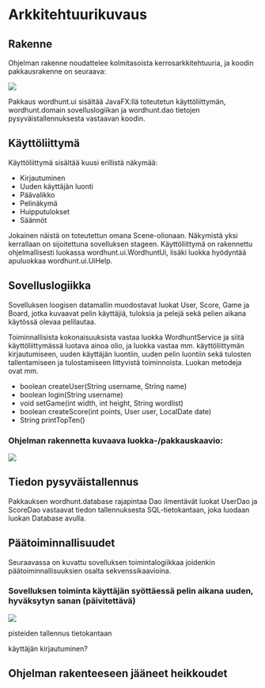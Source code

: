 # Arkkitehtuurikuvaus

## Rakenne

Ohjelman rakenne noudattelee kolmitasoista kerrosarkkitehtuuria, ja koodin pakkausrakenne on seuraava:

<img src="https://github.com/picada/otm-harjoitustyo/blob/master/Wordhunt/dokumentointi/pakkaukset.png">

Pakkaus wordhunt.ui sisältää JavaFX:llä toteutetun käyttöliittymän, wordhunt.domain sovelluslogiikan ja wordhunt.dao tietojen pysyväistallennuksesta vastaavan koodin.

## Käyttöliittymä

Käyttöliittymä sisältää kuusi erillistä näkymää:

* Kirjautuminen
* Uuden käyttäjän luonti
* Päävalikko
* Pelinäkymä
* Huipputulokset
* Säännöt

Jokainen näistä on toteutettun omana Scene-olionaan. Näkymistä yksi kerrallaan on sijoitettuna sovelluksen stageen. Käyttöliittymä on rakennettu ohjelmallisesti luokassa wordhunt.ui.WordhuntUi, lisäki luokka hyödyntää apuluokkaa wordhunt.ui.UiHelp.

## Sovelluslogiikka

Sovelluksen loogisen datamallin muodostavat luokat User, Score, Game ja Board, jotka kuvaavat pelin käyttäjiä, tuloksia ja pelejä sekä pelien aikana käytössä olevaa pelilautaa.

Toiminnallisista kokonaisuuksista vastaa luokka WordhuntService ja siitä käyttöliittymässä luotava ainoa olio, ja luokka vastaa mm. käyttöliittymän kirjautumiseen, uuden käyttäjän luontiin, uuden pelin luontiin sekä tulosten tallentamiseen ja tulostamiseen littyvistä toiminnoista. Luokan metodeja ovat mm. 

* boolean createUser(String username, String name)
* boolean login(String username)
* void setGame(int width, int height, String wordlist)
* boolean createScore(int points, User user, LocalDate date)
* String printTopTen()

### Ohjelman rakennetta kuvaava luokka-/pakkauskaavio:

<img src="https://github.com/picada/otm-harjoitustyo/blob/master/Wordhunt/dokumentointi/luokkakaavio.jpg">

## Tiedon pysyväistallennus

Pakkauksen wordhunt.database rajapintaa Dao ilmentävät luokat UserDao ja ScoreDao vastaavat tiedon tallennuksesta SQL-tietokantaan, joka luodaan luokan Database avulla.

## Päätoiminnallisuudet

Seuraavassa on kuvattu sovelluksen toimintalogiikkaa joidenkin päätoiminnallisuuksien osalta sekvenssikaavioina.

### Sovelluksen toiminta käyttäjän syöttäessä pelin aikana uuden, hyväksytyn sanan (päivitettävä)

<img src="https://github.com/picada/otm-harjoitustyo/blob/master/Wordhunt/dokumentointi/index.php.png">

pisteiden tallennus tietokantaan

käyttäjän kirjautuminen?

## Ohjelman rakenteeseen jääneet heikkoudet
